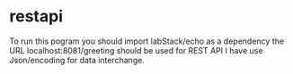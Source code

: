 # restapi

To run this pogram you should import labStack/echo as a dependency the URL localhost:8081/greeting should be used for REST API I have use Json/encoding for data interchange.
